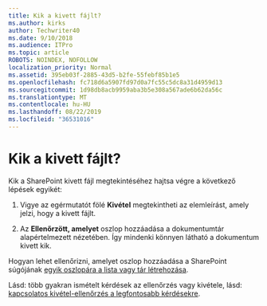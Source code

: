 ```yaml
---
title: Kik a kivett fájlt?
ms.author: kirks
author: Techwriter40
ms.date: 9/10/2018
ms.audience: ITPro
ms.topic: article
ROBOTS: NOINDEX, NOFOLLOW
localization_priority: Normal
ms.assetid: 395eb03f-2885-43d5-b2fe-55febf85b1e5
ms.openlocfilehash: fc718d6a5907fd97d0a7fc55c5dc8a31d4959d13
ms.sourcegitcommit: 1d98db8acb9959aba3b5e308a567ade6b62da56c
ms.translationtype: MT
ms.contentlocale: hu-HU
ms.lasthandoff: 08/22/2019
ms.locfileid: "36531016"
---
```

# <a name="who-has-a-file-checked-out"></a>Kik a kivett fájlt?

Kik a SharePoint kivett fájl megtekintéséhez hajtsa végre a következő lépések egyikét:
  
1. Vigye az egérmutatót fölé **Kivétel** megtekintheti az elemleírást, amely jelzi, hogy a kivett fájlt. 
    
2. Az **Ellenőrzött, amelyet** oszlop hozzáadása a dokumentumtár alapértelmezett nézetében. Így mindenki könnyen látható a dokumentum kivett kik. 
    
Hogyan lehet ellenőrizni, amelyet oszlop hozzáadása a SharePoint súgójának [egyik oszlopára a lista vagy tár létrehozása](https://go.microsoft.com/fwlink/?linkid=2019591). 
  
Lásd: több gyakran ismételt kérdések az ellenőrzés vagy kivétele, lásd: [kapcsolatos kivétel-ellenőrzés a legfontosabb kérdésekre](https://go.microsoft.com/fwlink/?linkid=2018786).
  

